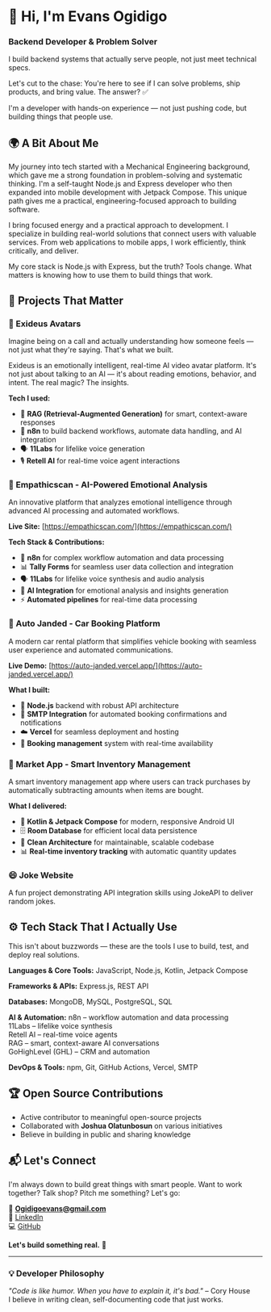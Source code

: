 # 👋 Hi, I'm Evans Ogidigo
### Backend Developer & Problem Solver

I build backend systems that actually serve people, not just meet technical specs.

Let's cut to the chase: You're here to see if I can solve problems, ship products, and bring value. The answer? ✅

I'm a developer with hands-on experience — not just pushing code, but building things that people use.

## 🌍 A Bit About Me

My journey into tech started with a Mechanical Engineering background, which gave me a strong foundation in problem-solving and systematic thinking. I'm a self-taught Node.js and Express developer who then expanded into mobile development with Jetpack Compose. This unique path gives me a practical, engineering-focused approach to building software.

I bring focused energy and a practical approach to development. I specialize in building real-world solutions that connect users with valuable services. From web applications to mobile apps, I work efficiently, think critically, and deliver.

My core stack is Node.js with Express, but the truth? Tools change. What matters is knowing how to use them to build things that work.

## 🚀 Projects That Matter

### 🔮 Exideus Avatars
Imagine being on a call and actually understanding how someone feels — not just what they're saying. That's what we built.

Exideus is an emotionally intelligent, real-time AI video avatar platform. It's not just about talking to an AI — it's about reading emotions, behavior, and intent. The real magic? The insights.

**Tech I used:**
- 🧠 **RAG (Retrieval-Augmented Generation)** for smart, context-aware responses
- 🔁 **n8n** to build backend workflows, automate data handling, and AI integration
- 🗣 **11Labs** for lifelike voice generation
- 🎙 **Retell AI** for real-time voice agent interactions

### 🧠 Empathicscan - AI-Powered Emotional Analysis
An innovative platform that analyzes emotional intelligence through advanced AI processing and automated workflows.

**Live Site:** [https://empathicscan.com/](https://empathicscan.com/)

**Tech Stack & Contributions:**
- 🔄 **n8n** for complex workflow automation and data processing
- 📊 **Tally Forms** for seamless user data collection and integration
- 🗣 **11Labs** for lifelike voice synthesis and audio analysis
- 🤖 **AI Integration** for emotional analysis and insights generation
- ⚡ **Automated pipelines** for real-time data processing

### 🚗 Auto Janded - Car Booking Platform
A modern car rental platform that simplifies vehicle booking with seamless user experience and automated communications.

**Live Demo:** [https://auto-janded.vercel.app/](https://auto-janded.vercel.app/)

**What I built:**
- 🚀 **Node.js** backend with robust API architecture
- 📧 **SMTP Integration** for automated booking confirmations and notifications
- ☁️ **Vercel** for seamless deployment and hosting
- 💼 **Booking management** system with real-time availability

### 🛒 Market App - Smart Inventory Management
A smart inventory management app where users can track purchases by automatically subtracting amounts when items are bought.

**What I delivered:**
- 📱 **Kotlin & Jetpack Compose** for modern, responsive Android UI
- 🗄️ **Room Database** for efficient local data persistence
- 🔄 **Clean Architecture** for maintainable, scalable codebase
- 📊 **Real-time inventory tracking** with automatic quantity updates

### 😄 Joke Website
A fun project demonstrating API integration skills using JokeAPI to deliver random jokes.

## ⚙️ Tech Stack That I Actually Use

This isn't about buzzwords — these are the tools I use to build, test, and deploy real solutions.

**Languages & Core Tools:**
JavaScript, Node.js, Kotlin, Jetpack Compose

**Frameworks & APIs:**
Express.js, REST API

**Databases:**
MongoDB, MySQL, PostgreSQL, SQL

**AI & Automation:**
n8n – workflow automation and data processing  
11Labs – lifelike voice synthesis  
Retell AI – real-time voice agents  
RAG – smart, context-aware AI conversations  
GoHighLevel (GHL) – CRM and automation

**DevOps & Tools:**
npm, Git, GitHub Actions, Vercel, SMTP

## 🏆 Open Source Contributions
- Active contributor to meaningful open-source projects
- Collaborated with **Joshua Olatunbosun** on various initiatives
- Believe in building in public and sharing knowledge

## 📬 Let's Connect

I'm always down to build great things with smart people. Want to work together? Talk shop? Pitch me something? Let's go:

📧 **Ogidigoevans@gmail.com**  
🔗 [LinkedIn](https://www.linkedin.com/in/evans-ogidigo-878331240/)  
💻 [GitHub](https://github.com/Goheg)

**Let's build something real.** 🚀

---

### 💡 Developer Philosophy
_"Code is like humor. When you have to explain it, it's bad."_ – Cory House  
I believe in writing clean, self-documenting code that just works.

<!---
Goheg/Goheg is a ✨ special ✨ repository because its `README.md` (this file) appears on your GitHub profile.
You can click the Preview link to take a look at your changes.
--->

